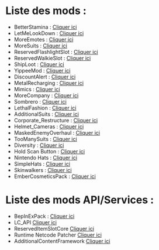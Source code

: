 # Liste des mods :
- BetterStamina : [Cliquer ici](https://thunderstore.io/c/lethal-company/p/FlipMods/BetterStamina/)
- LetMeLookDown : [Cliquer ici](https://thunderstore.io/c/lethal-company/p/FlipMods/LetMeLookDown/)
- MoreEmotes : [Cliquer ici](https://thunderstore.io/c/lethal-company/p/Sligili/More_Emotes/)
- MoreSuits : [Cliquer ici](https://thunderstore.io/c/lethal-company/p/x753/More_Suits/)
- ReservedFlashlightSlot : [Cliquer ici](https://thunderstore.io/c/lethal-company/p/FlipMods/ReservedFlashlightSlot/)
- ReservedWalkieSlot : [Cliquer ici](https://thunderstore.io/c/lethal-company/p/FlipMods/ReservedWalkieSlot/)
- ShipLoot : [Cliquer ici](https://thunderstore.io/c/lethal-company/p/tinyhoot/ShipLoot/)
- YippeeMod : [Cliquer ici](https://thunderstore.io/c/lethal-company/p/sunnobunno/YippeeMod/)
- DiscountAlert : [Cliquer ici](https://thunderstore.io/c/lethal-company/p/akechii/DiscountAlert/)
- MetalRecharging : [Cliquer ici](https://thunderstore.io/c/lethal-company/p/Bobbie/MetalRecharging/)
- Mimics : [Cliquer ici](https://thunderstore.io/c/lethal-company/p/x753/Mimics/)
- MoreCompany : [Cliquer ici](https://thunderstore.io/c/lethal-company/p/notnotnotswipez/MoreCompany/)
- Sombrero : [Cliquer ici](https://thunderstore.io/c/lethal-company/p/FluxTeam/Sombrero/)
- LethalFashion : [Cliquer ici](https://thunderstore.io/c/lethal-company/p/BatTeam/LethalFashion/)
- AdditionalSuits : [Cliquer ici](https://thunderstore.io/c/lethal-company/p/AlexCodesGames/AdditionalSuits/)
- Corporate_Restructure : [Cliquer ici](https://thunderstore.io/c/lethal-company/p/Jamil/Corporate_Restructure/)
- Helmet_Cameras : [Cliquer ici](https://thunderstore.io/c/lethal-company/p/RickArg/Helmet_Cameras/)
- MaskedEnemyOverhaul : [Cliquer ici](https://thunderstore.io/c/lethal-company/p/HomelessGinger/MaskedEnemyOverhaul/)
- TooManySuits : [Cliquer ici](https://thunderstore.io/c/lethal-company/p/Verity/TooManySuits/)
- Diversity : [Cliquer ici](https://thunderstore.io/c/lethal-company/p/IntegrityChaos/Diversity/)
- Hold Scan Button : [Cliquer ici](https://thunderstore.io/c/lethal-company/p/FutureSavior/Hold_Scan_Button/)
- Nintendo Hats : [Cliquer ici](https://thunderstore.io/c/lethal-company/p/Luigi/Nintendo_Hats/)
- SimpleHats : [Cliquer ici](https://thunderstore.io/c/lethal-company/p/fonnymunkey/SimpleHats/)
- Skinwalkers : [Cliquer ici](https://thunderstore.io/c/lethal-company/p/RugbugRedfern/Skinwalkers/)
- EmberCosmeticsPack : [Cliquer ici](https://thunderstore.io/c/lethal-company/p/TombEmber/EmberCosmeticsPack/)

# Liste des mods API/Services :
- BepInExPack : [Cliquer ici](https://thunderstore.io/c/lethal-company/p/BepInEx/BepInExPack/)
- LC_API [Cliquer ici](https://thunderstore.io/c/lethal-company/p/2018/LC_API/)
- ReservedItemSlotCore [Cliquer ici](https://thunderstore.io/c/lethal-company/p/FlipMods/ReservedItemSlotCore/)
- Runtime Netcode Patcher [Cliquer ici](https://thunderstore.io/c/lethal-company/p/Ozone/Runtime_Netcode_Patcher/)
- AdditionalContentFramework [Cliquer ici](https://thunderstore.io/c/lethal-company/p/AlexCodesGames/AdditionalContentFramework/)
